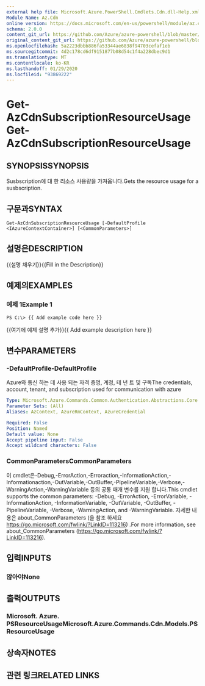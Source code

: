 ```yaml
---
external help file: Microsoft.Azure.PowerShell.Cmdlets.Cdn.dll-Help.xml
Module Name: Az.Cdn
online version: https://docs.microsoft.com/en-us/powershell/module/az.cdn/get-azcdnsubscriptionresourceusage
schema: 2.0.0
content_git_url: https://github.com/Azure/azure-powershell/blob/master/src/Cdn/Cdn/help/Get-AzCdnSubscriptionResourceUsage.md
original_content_git_url: https://github.com/Azure/azure-powershell/blob/master/src/Cdn/Cdn/help/Get-AzCdnSubscriptionResourceUsage.md
ms.openlocfilehash: 5a2223dbbb886fa53344ae6838f94703cefaf1eb
ms.sourcegitcommit: 4d2c178cd6df9151877b08d54c1f4a228dbec9d1
ms.translationtype: MT
ms.contentlocale: ko-KR
ms.lasthandoff: 01/29/2020
ms.locfileid: "93869222"
---
```

# <span data-ttu-id="60434-101">Get-AzCdnSubscriptionResourceUsage</span><span class="sxs-lookup"><span data-stu-id="60434-101">Get-AzCdnSubscriptionResourceUsage</span></span>

## <span data-ttu-id="60434-102">SYNOPSIS</span><span class="sxs-lookup"><span data-stu-id="60434-102">SYNOPSIS</span></span>
<span data-ttu-id="60434-103">Susbscription에 대 한 리소스 사용량을 가져옵니다.</span><span class="sxs-lookup"><span data-stu-id="60434-103">Gets the resource usage for a susbscription.</span></span>

## <span data-ttu-id="60434-104">구문과</span><span class="sxs-lookup"><span data-stu-id="60434-104">SYNTAX</span></span>

```
Get-AzCdnSubscriptionResourceUsage [-DefaultProfile <IAzureContextContainer>] [<CommonParameters>]
```

## <span data-ttu-id="60434-105">설명은</span><span class="sxs-lookup"><span data-stu-id="60434-105">DESCRIPTION</span></span>
<span data-ttu-id="60434-106">{{설명 채우기}}</span><span class="sxs-lookup"><span data-stu-id="60434-106">{{Fill in the Description}}</span></span>

## <span data-ttu-id="60434-107">예제의</span><span class="sxs-lookup"><span data-stu-id="60434-107">EXAMPLES</span></span>

### <span data-ttu-id="60434-108">예제 1</span><span class="sxs-lookup"><span data-stu-id="60434-108">Example 1</span></span>
```
PS C:\> {{ Add example code here }}
```

<span data-ttu-id="60434-109">{{여기에 예제 설명 추가}}</span><span class="sxs-lookup"><span data-stu-id="60434-109">{{ Add example description here }}</span></span>

## <span data-ttu-id="60434-110">변수</span><span class="sxs-lookup"><span data-stu-id="60434-110">PARAMETERS</span></span>

### <span data-ttu-id="60434-111">-DefaultProfile</span><span class="sxs-lookup"><span data-stu-id="60434-111">-DefaultProfile</span></span>
<span data-ttu-id="60434-112">Azure와 통신 하는 데 사용 되는 자격 증명, 계정, 테 넌 트 및 구독</span><span class="sxs-lookup"><span data-stu-id="60434-112">The credentials, account, tenant, and subscription used for communication with azure</span></span>

```yaml
Type: Microsoft.Azure.Commands.Common.Authentication.Abstractions.Core.IAzureContextContainer
Parameter Sets: (All)
Aliases: AzContext, AzureRmContext, AzureCredential

Required: False
Position: Named
Default value: None
Accept pipeline input: False
Accept wildcard characters: False
```

### <span data-ttu-id="60434-113">CommonParameters</span><span class="sxs-lookup"><span data-stu-id="60434-113">CommonParameters</span></span>
<span data-ttu-id="60434-114">이 cmdlet은-Debug,-ErrorAction,-Erroraction,-InformationAction,-Informationaction,-OutVariable,-OutBuffer,-PipelineVariable,-Verbose,-WarningAction,-WarningVariable 등의 공통 매개 변수를 지원 합니다.</span><span class="sxs-lookup"><span data-stu-id="60434-114">This cmdlet supports the common parameters: -Debug, -ErrorAction, -ErrorVariable, -InformationAction, -InformationVariable, -OutVariable, -OutBuffer, -PipelineVariable, -Verbose, -WarningAction, and -WarningVariable.</span></span> <span data-ttu-id="60434-115">자세한 내용은 about_CommonParameters (을 참조 하세요 https://go.microsoft.com/fwlink/?LinkID=113216) .</span><span class="sxs-lookup"><span data-stu-id="60434-115">For more information, see about_CommonParameters (https://go.microsoft.com/fwlink/?LinkID=113216).</span></span>

## <span data-ttu-id="60434-116">입력</span><span class="sxs-lookup"><span data-stu-id="60434-116">INPUTS</span></span>

### <span data-ttu-id="60434-117">않아야</span><span class="sxs-lookup"><span data-stu-id="60434-117">None</span></span>

## <span data-ttu-id="60434-118">출력</span><span class="sxs-lookup"><span data-stu-id="60434-118">OUTPUTS</span></span>

### <span data-ttu-id="60434-119">Microsoft. Azure. PSResourceUsage</span><span class="sxs-lookup"><span data-stu-id="60434-119">Microsoft.Azure.Commands.Cdn.Models.PSResourceUsage</span></span>

## <span data-ttu-id="60434-120">상속자</span><span class="sxs-lookup"><span data-stu-id="60434-120">NOTES</span></span>

## <span data-ttu-id="60434-121">관련 링크</span><span class="sxs-lookup"><span data-stu-id="60434-121">RELATED LINKS</span></span>
